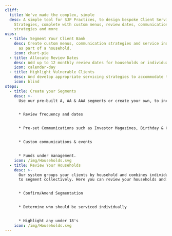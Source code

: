 ```yaml
---
cliff:
  title: We've made the complex, simple
  desc: A simple tool for SJP Practices, to design bespoke Client Servicing
    Strategies, complete with custom menus, review dates, communication
    strategies and more
usps:
  - title: Segment Your Client Bank
    desc: Create custom menus, communication strategies and service individually or
      as part of a household.
    icon: chart-pie
  - title: Allocate Review Dates
    desc: Add up to 12 monthly review dates for households or individual clients.
    icon: calendar-day
  - title: Highlight Vulnerable Clients
    desc: And develop appropriate servicing strategies to accommodate their needs
    icon: blind
steps:
  - title: Create your Segments
    desc: >-
      Use our pre-built A, AA & AAA segments or create your own, to include:


      * Review frequency and dates


      * Pre-set Communications such as Investor Magazines, Birthday & Christmas cards and Tax & Focus Cards


      * Custom communications & events


      * Funds under management.
    icon: /img/Households.svg
  - title: Review Your Households
    desc: >-
      Our system groups your clients by household and combines individual FUM,
      to segment collectively. Here you can review your households and:


      * Confirm/Amend Segmentation


      * Determine who should be serviced individually


      * Highlight any under 18's
    icon: /img/Households.svg
---
```

